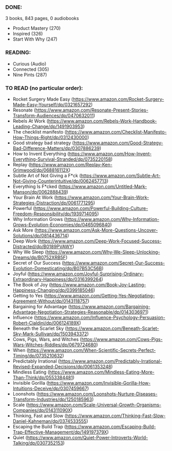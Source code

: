 ### DONE: 
3 books, 843 pages, 0 audiobooks

- Product Mastery (270)
- Inspired (326)
- Start With Why (247)

### READING:
- Curious (Audio)
- Connected (305)
- Nine Pints (287)

### TO READ (no particular order):
- Rocket Surgery Made Easy (https://www.amazon.com/Rocket-Surgery-Made-Easy-Yourself/dp/0321657292)
- Resonate (https://www.amazon.com/Resonate-Present-Stories-Transform-Audiences/dp/0470632011)
- Rebels At Work (https://www.amazon.com/Rebels-Work-Handbook-Leading-Change/dp/1491903953)
- The checklist manifesto (https://www.amazon.com/Checklist-Manifesto-How-Things-Right/dp/0312430000)
- Good strategy bad strategy (https://www.amazon.com/Good-Strategy-Bad-Difference-Matters/dp/0307886239)
- How to Invent Everything (https://www.amazon.com/How-Invent-Everything-Survival-Stranded/dp/0735220158)
- Replay (https://www.amazon.com/Replay-Ken-Grimwood/dp/068816112X)
- Subtle Art of Not Giving a F*ck (https://www.amazon.com/Subtle-Art-Not-Giving-Counterintuitive/dp/0062457713)
- Everything Is F*cked (https://www.amazon.com/Untitled-Mark-Manson/dp/0062888439)
- Your Brain At Work (https://www.amazon.com/Your-Brain-Work-Strategies-Distraction/dp/0061771295)
- Powerful (https://www.amazon.com/Powerful-Building-Culture-Freedom-Responsibility/dp/1939714095)
- Why Information Grows (https://www.amazon.com/Why-Information-Grows-Evolution-Economies/dp/0465096840)
- Ask More (https://www.amazon.com/Ask-More-Questions-Uncover-Solutions/dp/0814436714)
- Deep Work (https://www.amazon.com/Deep-Work-Focused-Success-Distracted/dp/B0189PVAWY)
- Why We Sleep (https://www.amazon.com/Why-We-Sleep-Unlocking-Dreams/dp/B0752XRB5F)
- Secret of Our Success (https://www.amazon.com/Secret-Our-Success-Evolution-Domesticating/dp/B07B53C56B)
- Joyful (https://www.amazon.com/Joyful-Surprising-Ordinary-Extraordinary-Happiness/dp/0316399264)
- The Book of Joy (https://www.amazon.com/Book-Joy-Lasting-Happiness-Changing/dp/0399185046)
- Getting to Yes (https://www.amazon.com/Getting-Yes-Negotiating-Agreement-Without/dp/0143118757)
- Bargaining for Advantage (https://www.amazon.com/Bargaining-Advantage-Negotiation-Strategies-Reasonable/dp/0143036971)
- Influence (https://www.amazon.com/Influence-Psychology-Persuasion-Robert-Cialdini/dp/006124189X)
- Beneath the Scarlet Sky (https://www.amazon.com/Beneath-Scarlet-Sky-Mark-Sullivan/dp/1503943372)
- Cows, Pigs, Wars, and Witches (https://www.amazon.com/Cows-Pigs-Wars-Witches-Riddles/dp/0679724680)
- When (https://www.amazon.com/When-Scientific-Secrets-Perfect-Timing/dp/0735210632)
- Predictably Irrational (https://www.amazon.com/Predictably-Irrational-Revised-Expanded-Decisions/dp/0061353248)
- Mindless Eating (https://www.amazon.com/Mindless-Eating-More-Than-Think/dp/0553384481)
- Invisible Gorilla (https://www.amazon.com/Invisible-Gorilla-How-Intuitions-Deceive/dp/0307459667)
- Loonshots (https://www.amazon.com/Loonshots-Nurture-Diseases-Transform-Industries/dp/1250185963)
- Scale (https://www.amazon.com/Scale-Universal-Growth-Organisms-Companies/dp/014311090X)
- Thinking, Fast and Slow (https://www.amazon.com/Thinking-Fast-Slow-Daniel-Kahneman/dp/0374533555)
- Escaping the Build Trap (https://www.amazon.com/Escaping-Build-Trap-Effective-Management/dp/149197379X)
- Quiet (https://www.amazon.com/Quiet-Power-Introverts-World-Talking/dp/0307352153)
